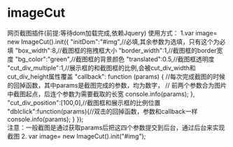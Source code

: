 # imageCut
网页截图插件(前提:等待dom加载完成,依赖Jquery)
使用方式：
1.var image= new ImageCut().init({
                "initDom":"#img",//必填,其余参数为选填，只有这个为必填
                "box_width":8,//截图框的拖拽框大小
                "border_width":1,//截图框的border宽度
                "bg_color":"green",//截图框的背景颜色
                "translated":0.5,//截图框透明度
                "cut_div_multiple":1,//展示框的和截图框的比例,会被cut_div_width和cut_div_height属性覆盖
                "callback": function (params) {
                    //每次完成截图的时候的回掉函数，其中params是截图完成的参数，均为数字，
                    // 前两个参数合为图片中截图起点，后连个参数为需要截取的长宽
                    console.info(params);
                },
                "cut_div_position":[100,0],//截图框和展示框的比例位置
                "dblclick":function(params){//双击的回掉函数，参数和callback一样
                    console.info(params);
                }
            });  
            注意：一般截图是通过获取params后把这四个参数提交到后台，通过后台来实现截图
  2. var image= new ImageCut().init("#img");
